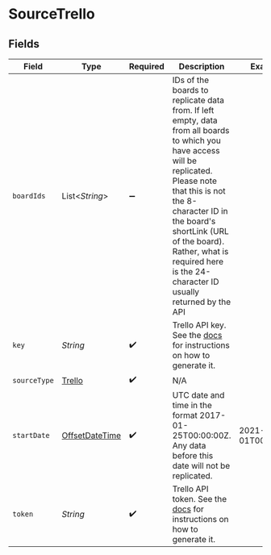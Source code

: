 # SourceTrello


## Fields

| Field                                                                                                                                                                                                                                                                                                    | Type                                                                                                                                                                                                                                                                                                     | Required                                                                                                                                                                                                                                                                                                 | Description                                                                                                                                                                                                                                                                                              | Example                                                                                                                                                                                                                                                                                                  |
| -------------------------------------------------------------------------------------------------------------------------------------------------------------------------------------------------------------------------------------------------------------------------------------------------------- | -------------------------------------------------------------------------------------------------------------------------------------------------------------------------------------------------------------------------------------------------------------------------------------------------------- | -------------------------------------------------------------------------------------------------------------------------------------------------------------------------------------------------------------------------------------------------------------------------------------------------------- | -------------------------------------------------------------------------------------------------------------------------------------------------------------------------------------------------------------------------------------------------------------------------------------------------------- | -------------------------------------------------------------------------------------------------------------------------------------------------------------------------------------------------------------------------------------------------------------------------------------------------------- |
| `boardIds`                                                                                                                                                                                                                                                                                               | List\<*String*>                                                                                                                                                                                                                                                                                          | :heavy_minus_sign:                                                                                                                                                                                                                                                                                       | IDs of the boards to replicate data from. If left empty, data from all boards to which you have access will be replicated. Please note that this is not the 8-character ID in the board's shortLink (URL of the board). Rather, what is required here is the 24-character ID usually returned by the API |                                                                                                                                                                                                                                                                                                          |
| `key`                                                                                                                                                                                                                                                                                                    | *String*                                                                                                                                                                                                                                                                                                 | :heavy_check_mark:                                                                                                                                                                                                                                                                                       | Trello API key. See the <a href="https://developer.atlassian.com/cloud/trello/guides/rest-api/authorization/#using-basic-oauth">docs</a> for instructions on how to generate it.                                                                                                                         |                                                                                                                                                                                                                                                                                                          |
| `sourceType`                                                                                                                                                                                                                                                                                             | [Trello](../../models/shared/Trello.md)                                                                                                                                                                                                                                                                  | :heavy_check_mark:                                                                                                                                                                                                                                                                                       | N/A                                                                                                                                                                                                                                                                                                      |                                                                                                                                                                                                                                                                                                          |
| `startDate`                                                                                                                                                                                                                                                                                              | [OffsetDateTime](https://docs.oracle.com/javase/8/docs/api/java/time/OffsetDateTime.html)                                                                                                                                                                                                                | :heavy_check_mark:                                                                                                                                                                                                                                                                                       | UTC date and time in the format 2017-01-25T00:00:00Z. Any data before this date will not be replicated.                                                                                                                                                                                                  | 2021-03-01T00:00:00Z                                                                                                                                                                                                                                                                                     |
| `token`                                                                                                                                                                                                                                                                                                  | *String*                                                                                                                                                                                                                                                                                                 | :heavy_check_mark:                                                                                                                                                                                                                                                                                       | Trello API token. See the <a href="https://developer.atlassian.com/cloud/trello/guides/rest-api/authorization/#using-basic-oauth">docs</a> for instructions on how to generate it.                                                                                                                       |                                                                                                                                                                                                                                                                                                          |